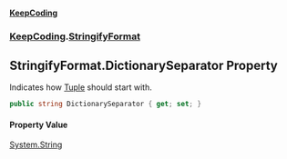 #### [KeepCoding](index.md 'index')
### [KeepCoding](KeepCoding.md 'KeepCoding').[StringifyFormat](StringifyFormat.md 'KeepCoding.StringifyFormat')
## StringifyFormat.DictionarySeparator Property
Indicates how [Tuple](Tuple.md 'KeepCoding.Internal.Tuple') should start with.  
```csharp
public string DictionarySeparator { get; set; }
```
#### Property Value
[System.String](https://docs.microsoft.com/en-us/dotnet/api/System.String 'System.String')
